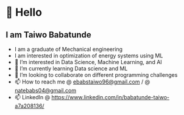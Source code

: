 # 👋 Hello

## I am Taiwo Babatunde

- I am a graduate of Mechanical engineering
- I am interested in optimization of energy systems using ML
- 👀 I’m interested in Data Science, Machine Learning, and AI
- 🌱 I’m currently learning Data science and ML
- 💞️ I’m looking to collaborate on different programming challenges
- 📫 How to reach me @ <ebabstaiwo96@gmail.com> / @ <natebabs04@gmail.com>
- 📫 LinkedIn @ <https://www.linkedin.com/in/babatunde-taiwo-a7a208136/>

<!---
Nate004/Nate004 is a ✨ special ✨ repository because its `README.md` (this file) appears on your GitHub profile.
You can click the Preview link to take a look at your changes.
--->
